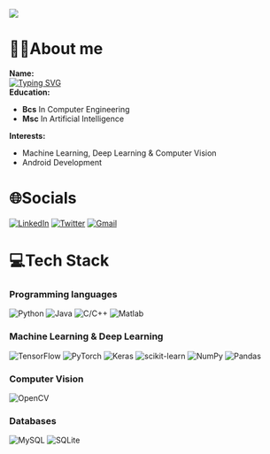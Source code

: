 ![](https://github.com/mohammadAliMkh/mohammadAliMkh/blob/main/giphy.gif)  

# 👨‍💻About me
**Name:**  
<a href="https://git.io/typing-svg"><img src="https://readme-typing-svg.demolab.com?font=Fira+Code&size=18&pause=1000&color=8B15F7&repeat=true&width=435&lines=Mohammad+Ali+Mohammadkhani" alt="Typing SVG" /></a>  
**Education:**  
  -  **Bcs** In Computer Engineering  
  -  **Msc** In Artificial Intelligence  
  
**Interests:**  
  -  Machine Learning, Deep Learning & Computer Vision  
  -  Android Development  
# 🌐Socials
[![LinkedIn](https://img.shields.io/badge/LinkedIn-%230077B5.svg?logo=linkedin&logoColor=white)](https://www.linkedin.com/in/mohammadali-mohammadkhani/) [![Twitter](https://img.shields.io/badge/Twitter-%230077B5.svg?logo=twitter&logoColor=white)](https://twitter.com/Mamki434) [![Gmail](https://img.shields.io/badge/Email-%230077B5.svg?logo=gmail&logoColor=white)](mailto:ma.mohammadkhani1373@gmail.com)
# 💻Tech Stack
### Programming languages
![Python](https://img.shields.io/badge/Python-%2300599?style=for-the-badge&color=red) ![Java](https://img.shields.io/badge/Java-%2300599?style=for-the-badge&color=blue) ![C/C++](https://img.shields.io/badge/C/C++-%2300599?style=for-the-badge) ![Matlab](https://img.shields.io/badge/Matlab-%2300599?style=for-the-badge&color=black)  
### Machine Learning & Deep Learning
![TensorFlow](https://img.shields.io/badge/TensorFlow-%23FF6F00.svg?style=for-the-badge&logo=TensorFlow&logoColor=white) ![PyTorch](https://img.shields.io/badge/PyTorch-%23EE4C2C.svg?style=for-the-badge&logo=PyTorch&logoColor=white) ![Keras](https://img.shields.io/badge/Keras-%23D00000.svg?style=for-the-badge&logo=Keras&logoColor=white) ![scikit-learn](https://img.shields.io/badge/scikit--learn-%23F7931E.svg?style=for-the-badge&logo=scikit-learn&logoColor=white) ![NumPy](https://img.shields.io/badge/numpy-%23013243.svg?style=for-the-badge&logo=numpy&logoColor=white) ![Pandas](https://img.shields.io/badge/pandas-%23150458.svg?style=for-the-badge&logo=pandas&logoColor=white)  
### Computer Vision
![OpenCV](https://img.shields.io/badge/OpenCV-27338e?style=for-the-badge&logo=OpenCV&logoColor=white)
### Databases
![MySQL](https://img.shields.io/badge/mysql-%2300f.svg?style=for-the-badge&logo=mysql&logoColor=white)
![SQLite](https://img.shields.io/badge/sqlite-%2307405e.svg?style=for-the-badge&logo=sqlite&logoColor=white)
